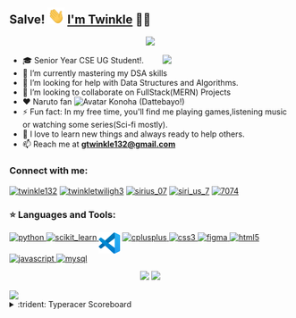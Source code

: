 ## Salve! <img src="https://github.com/ABSphreak/ABSphreak/blob/master/gifs/Hi.gif" width="30px"> <a href="https://www.linkedin.com/in/twinkle132/">I'm Twinkle</a> :woman_technologist: 

<p align="center">
 <a href = "https://github.com/Twinkle0799/readme-typing-svg"><img src="https://readme-typing-svg.herokuapp.com?color=%2351FF30F3&size=18&center=true&lines=Gonna+become+Ninja+Developer+One+Day+"></a>
</p> 

<!--
**Twinkle0799/Twinkle0799** is a ✨ _special_ ✨ repository because its `README.md` (this file) appears on your GitHub profile.
-- Here are some ideas to get you started:

- 🔭 I’m currently working on ...
- 🌱 I’m currently learning ...
- 👯 I’m looking to collaborate on ...
- 🤔 I’m looking for help with ...
- 💬 Ask me about ...
- 📫 How to reach me: ...
- 😄 Pronouns: ...
- ⚡ Fun fact: ...
-->
<img align='right' src="https://media.giphy.com/media/ieyl9zmCjO4b4t6qoY/giphy.gif" width="230">


- 🎓 Senior Year CSE UG Student!.
- 🌱 I’m currently mastering my DSA skills
- 🤔 I’m looking for help with Data Structures and Algorithms.
- 🤝 I’m looking to collaborate on FullStack(MERN) Projects
- ❤️ Naruto fan <img src="https://user-images.githubusercontent.com/22225821/99891010-119f8f80-2c44-11eb-96ec-5fb56fdf05b3.png" alt="Avatar Konoha" border="0" width="15"> (Dattebayo!)
- ⚡ Fun fact: In my free time, you'll find me playing games,listening music or watching some series(Sci-fi mostly).
- 💬 I love to learn new things and always ready to help others.
- 📫 Reach me at **gtwinkle132@gmail.com**
<h3 align="left">Connect with me:</h3>
<p align="left">
<a href="https://linkedin.com/in/twinkle132" target="blank"><img align="center" src="https://raw.githubusercontent.com/rahuldkjain/github-profile-readme-generator/master/src/images/icons/Social/linked-in-alt.svg" alt="twinkle132" height="30" width="40" /></a>
<a href="https://twitter.com/twinkletwiligh3" target="blank"><img align="center" src="https://raw.githubusercontent.com/rahuldkjain/github-profile-readme-generator/master/src/images/icons/Social/twitter.svg" alt="twinkletwiligh3" height="30" width="40" /></a>
<a href="https://www.hackerrank.com/sirius_07" target="blank"><img align="center" src="https://raw.githubusercontent.com/rahuldkjain/github-profile-readme-generator/master/src/images/icons/Social/hackerrank.svg" alt="sirius_07" height="30" width="40" /></a>
<a href="https://www.leetcode.com/siri_us_7" target="blank"><img align="center" src="https://raw.githubusercontent.com/rahuldkjain/github-profile-readme-generator/master/src/images/icons/Social/leet-code.svg" alt="siri_us_7" height="30" width="40" /></a>
<a href="https://discord.gg/7074" target="blank"><img align="center" src="https://raw.githubusercontent.com/rahuldkjain/github-profile-readme-generator/master/src/images/icons/Social/discord.svg" alt="7074" height="30" width="40" /></a>
</p>





<!--<h3 align="center">✨ My Coding Profiles ✨</h3>-->
 
<h3 align="left">⭐ Languages and Tools:</h3>
<p align="left"> <a href="https://www.python.org" target="_blank"> <img src="https://upload.wikimedia.org/wikipedia/commons/c/c3/Python-logo-notext.svg" alt="python" width="40" height="40"/> </a> <a href="https://scikit-learn.org/" target="_blank"> <img src="https://upload.wikimedia.org/wikipedia/commons/0/05/Scikit_learn_logo_small.svg" alt="scikit_learn" width="40" height="40"/> </a><img src="https://raw.githubusercontent.com/github/explore/80688e429a7d4ef2fca1e82350fe8e3517d3494d/topics/visual-studio-code/visual-studio-code.png" alt="VS Code" height="38" style="vertical-align:top; margin:0px">
  <a href="https://www.w3schools.com/cpp/" target="_blank"> <img src="https://amanguptaofficial.netlify.app/images/c++1.png" alt="cplusplus" width="40" height="40"/> </a> <a href="https://www.w3schools.com/css/" target="_blank"> <img src="https://amanguptaofficial.netlify.app/images/css.png" alt="css3" width="40" height="40"/> </a> <a href="https://www.figma.com/" target="_blank"> <img src="https://www.vectorlogo.zone/logos/figma/figma-icon.svg" alt="figma" width="40" height="40"/> </a> <a href="https://www.w3.org/html/" target="_blank"> <img src="https://amanguptaofficial.netlify.app/images/html.png" alt="html5" width="40" height="40"/> </a> <a href="https://developer.mozilla.org/en-US/docs/Web/JavaScript" target="_blank"> <img src="https://amanguptaofficial.netlify.app/images/js.png" alt="javascript" width="40" height="40"/> </a> <a href="https://www.mysql.com/" target="_blank"> <img src="https://amanguptaofficial.netlify.app/images/sql.png" alt="mysql" width="40" height="40"/> </a>   </p>

<p align="center">
  <img width="400em" src="https://github-readme-stats.vercel.app/api?username=TwinkleguptaCLS&show_icons=true&locale=en&theme=radical"/>
  <img width="400em" src="https://github-readme-streak-stats.herokuapp.com/?user=TwinkleguptaCLS&theme=radical"/>
</p>









 <!--<p align='center'><img align='center' src="https://github-readme-streak-stats.herokuapp.com/?user=TwinkleguptaCLS&theme=monokai-metallian&show_icons=true&hide_border=true" alt="TwinkleguptaCLS" /></p> -->

<!--
[![spotify-github-profile](https://spotify-github-profile.vercel.app/api/view?uid=31dp3fruaxumf2wxtbagk5eqps4i&cover_image=true&theme=novatorem)](https://spotify-github-profile.vercel.app/api/view?uid=31dp3fruaxumf2wxtbagk5eqps4i&redirect=true) -->
<img align="center" src="https://activity-graph.herokuapp.com/graph?username=TwinkleguptaCLS&hide_border=true&area=true&point=transparent&theme=radical">

<details>
 <summary>:trident: Typeracer Scoreboard</summary>
<!-- <img align="right" src="https://github-readme-stats.vercel.app/api/top-langs/?username=Twinkle0799&layout=compact&hide=html,C&langs_count=6" />-->
 <a href="https://data.typeracer.com/pit/profile?user=sirius_07&ref=badge" target="_top"><img src="https://data.typeracer.com/misc/badge?user=sirius_07" border="1" alt="TypeRacer.com scorecard for user sirius_07"/></a>
</details>
